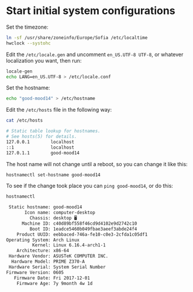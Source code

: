 # Start initial system configurations

Set the timezone:
```bash
ln -sf /usr/share/zoneinfo/Europe/Sofia /etc/localtime
hwclock --systohc
```

Edit the `/etc/locale.gen` and uncomment `en_US.UTF-8 UTF-8`, or whatever localization you want, then run:
```bash
locale-gen
echo LANG=en_US.UTF-8 > /etc/locale.conf
```

Set the hostname:
```bash
echo "good-mood14" > /etc/hostname
```

Edit the `/etc/hosts` file in the following way:
```bash
cat /etc/hosts

# Static table lookup for hostnames.
# See hosts(5) for details.
127.0.0.1        localhost
::1              localhost
127.0.1.1        good-mood14
```

The host name will not change until a reboot, so you can change it like this:
```bash
hostnamectl set-hostname good-mood14
```

To see if the change took place you can `ping good-mood14`, or do this:
```bash
hostnamectl

 Static hostname: good-mood14
       Icon name: computer-desktop
         Chassis: desktop 🖥️
      Machine ID: c40d89bf558f46cd9d4102e9d2742c10
         Boot ID: 1eadce5460b049fbae3aeef3abde24f4
    Product UUID: eebbaced-746a-fe10-c0e3-2cfda1c05df1
Operating System: Arch Linux
          Kernel: Linux 6.16.4-arch1-1
    Architecture: x86-64
 Hardware Vendor: ASUSTeK COMPUTER INC.
  Hardware Model: PRIME Z370-A
 Hardware Serial: System Serial Number
Firmware Version: 0605
   Firmware Date: Fri 2017-12-01
    Firmware Age: 7y 9month 4w 1d
```
